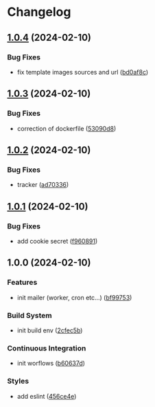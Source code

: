 # Changelog

## [1.0.4](https://github.com/Andesite-Lab/Mailer/compare/v1.0.3...v1.0.4) (2024-02-10)


### Bug Fixes

* fix template images sources and url ([bd0af8c](https://github.com/Andesite-Lab/Mailer/commit/bd0af8cf7158d5f195064027168da39f88e3472d))

## [1.0.3](https://github.com/Andesite-Lab/Mailer/compare/v1.0.2...v1.0.3) (2024-02-10)


### Bug Fixes

* correction of dockerfile ([53090d8](https://github.com/Andesite-Lab/Mailer/commit/53090d8e8b901242439db74d943b9de2a4b16734))

## [1.0.2](https://github.com/Andesite-Lab/Mailer/compare/v1.0.1...v1.0.2) (2024-02-10)


### Bug Fixes

* tracker ([ad70336](https://github.com/Andesite-Lab/Mailer/commit/ad70336efc557d801b45bc232b048ec169437bed))

## [1.0.1](https://github.com/Andesite-Lab/Mailer/compare/v1.0.0...v1.0.1) (2024-02-10)


### Bug Fixes

* add cookie secret ([f960891](https://github.com/Andesite-Lab/Mailer/commit/f96089184b6987cffad8748fed80cf8b387e3d94))

## 1.0.0 (2024-02-10)


### Features

* init mailer (worker, cron etc...) ([bf99753](https://github.com/Andesite-Lab/Mailer/commit/bf9975351a29f198d4478c554a8bb5103258eec0))


### Build System

* init build env ([2cfec5b](https://github.com/Andesite-Lab/Mailer/commit/2cfec5b0e4a31434afacf5416638cc085a5b3c26))


### Continuous Integration

* init worflows ([b60637d](https://github.com/Andesite-Lab/Mailer/commit/b60637de2b9ef30eb1a1c2571d889db6ee63b575))


### Styles

* add eslint ([456ce4e](https://github.com/Andesite-Lab/Mailer/commit/456ce4e0f36ae4a6a44db115804a49b351185235))
